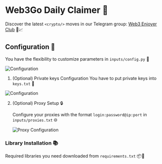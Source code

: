 # Web3Go Daily Claimer 🔹

Discover the latest `<crypto/>` moves in our Telegram group: [Web3 Enjoyer Club](https://t.me/+tdC-PXRzhnczNDli) 🚀📈

## Configuration 📧

You have the flexibility to customize parameters in `inputs/config.py` 🧬

![Configuration](https://github.com/FlorianREGAZ/Python-Tls-Client/assets/58307006/30ba627b-0991-4551-8bae-a5222f14d134)

1. (Optional) Private keys Configuration 
You have to put private keys into `keys.txt` 🧬

![Configuration](https://github.com/MsLolita/QuestPassClaimer/assets/58307006/2a9c8ad2-145d-46b5-83e1-2b5d6fd8a05e)

2. (Optional) Proxy Setup 🔒

   Configure your proxies with the format `login:password@ip:port` in `inputs/proxies.txt` 🌐

   ![Proxy Configuration](https://github.com/MsLolita/VeloData/assets/58307006/a2c95484-52b6-497a-b89e-73b89d953d8c)

### Library Installation 📚

Required libraries you need downloaded from `requirements.txt` 📦📜

